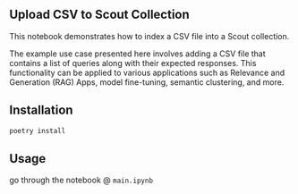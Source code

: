 ## Upload CSV to Scout Collection

This notebook demonstrates how to index a CSV file into a Scout collection.

The example use case presented here involves adding a CSV file that contains a list of queries along with their expected responses. This functionality can be applied to various applications such as Relevance and Generation (RAG) Apps, model fine-tuning, semantic clustering, and more.

## Installation

```bash
poetry install
```

## Usage

go through the notebook @ `main.ipynb`
